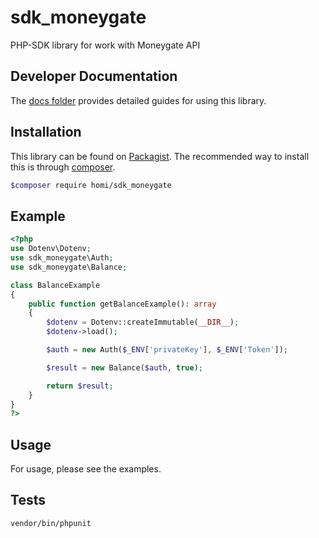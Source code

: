 # sdk_moneygate

PHP-SDK library for work with Moneygate API


## Developer Documentation ##

The [docs folder](docs/) provides detailed guides for using this library.

## Installation ##
This library can be found on [Packagist](https://packagist.org/packages/homi/sdk_moneygate).
The recommended way to install this is through [composer](http://getcomposer.org).
```bash
$composer require homi/sdk_moneygate
```
Example
------
```php
<?php 
use Dotenv\Dotenv;
use sdk_moneygate\Auth;
use sdk_moneygate\Balance;

class BalanceExample
{
    public function getBalanceExample(): array
    {
        $dotenv = Dotenv::createImmutable(__DIR__);
        $dotenv->load();

        $auth = new Auth($_ENV['privateKey'], $_ENV['Token']);

        $result = new Balance($auth, true);

        return $result;
    }
}
?>

```
Usage
------
For usage, please see the examples.

Tests
------
```bash
vendor/bin/phpunit
```

